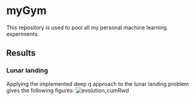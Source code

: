# myGym
This repository is used to pool all my personal machine learning experiments.

## Results

### Lunar landing

Applying the implemented deep q approach to the lunar landing problem gives the following figures:
![evolution_cumRwd](https://user-images.githubusercontent.com/45829080/190995392-3e6bdbf9-3ed6-42cf-be50-dec856e6023a.png)

